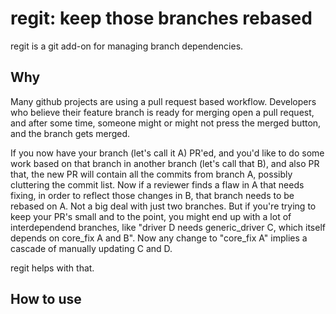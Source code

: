 # regit: keep those branches rebased

regit is a git add-on for managing branch dependencies.

## Why

Many github projects are using a pull request based workflow. Developers
who believe their feature branch is ready for merging open a pull request,
and after some time, someone might or might not press the merged button, and
the branch gets merged.

If you now have your branch (let's call it A) PR'ed, and you'd like to do some
work based on that branch in another branch (let's call that B), and also PR
that, the new PR will contain all the commits from branch A, possibly
cluttering the commit list.  Now if a reviewer finds a flaw in A that needs
fixing, in order to reflect those changes in B, that branch needs to be rebased
on A.  Not a big deal with just two branches. But if you're trying to keep your
PR's small and to the point, you might end up with a lot of interdependend
branches, like "driver D needs generic_driver C, which itself depends on
core_fix A and B". Now any change to "core_fix A" implies a cascade of manually
updating C and D.

regit helps with that.

## How to use
